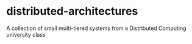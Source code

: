 # distributed-architectures
A collection of small multi-tiered systems from a Distributed Computing university class

